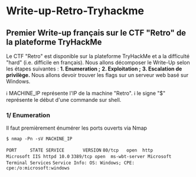 # Write-up-Retro-Tryhackme
## Premier Write-up français sur le CTF "Retro" de la plateforme TryHackMe

Le CTF "Retro" est disponible sur la plateforme TryHackMe et a la difficulté "hard" (i.e. difficile en français). Nous allons décomposer le Write-Up selon les étapes suivantes :
**1. Enumeration ;**
**2. Exploitation ;**
**3. Escalation de privilège.**
Nous allons devoir trouver les flags sur un serveur web basé sur Windows.

:information_source: MACHINE_IP représente l'IP de la machine "Retro".
:information_source: le signe "$" représente le début d'une commande sur shell.

### 1/ Enumeration

Il faut premièrement énumérer les ports ouverts via Nmap

`$ nmap -Pn -sV MACHINE_IP`

`PORT     STATE SERVICE       VERSION`
`80/tcp   open  http          Microsoft IIS httpd 10.0`
`3389/tcp open  ms-wbt-server Microsoft Terminal Services`
`Service Info: OS: Windows; CPE: cpe:/o:microsoft:windows`
